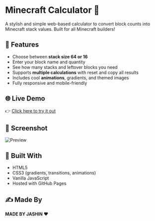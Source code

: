 # Minecraft Calculator 🧱

A stylish and simple web-based calculator to convert block counts into Minecraft stack values. Built for all Minecraft builders!

## 🔢 Features

- Choose between **stack size 64 or 16**
- Enter your block name and quantity
- See how many stacks and leftover blocks you need
- Supports **multiple calculations** with reset and copy all results
- Includes cool **animations**, gradients, and themed images
- Fully responsive and mobile-friendly

## 🌐 Live Demo

👉 [Click here to try it out](https://Notlycoding045.github.io/minecraft-calculator/)

## 📸 Screenshot

![Preview](https://raw.githubusercontent.com/Notlycoding045/Minecraft-logo-and-photos-/refs/heads/main/image2.png)

## 🧰 Built With

- HTML5
- CSS3 (gradients, transitions, animations)
- Vanilla JavaScript
- Hosted with GitHub Pages

## ✍️ Made By

**MADE BY JASHIN** ❤️
